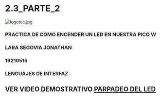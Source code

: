 # 2.3_PARTE_2
[![logotec.jpg](https://i.postimg.cc/7LKVn79K/logotec.jpg)](https://postimg.cc/VSbnYJ3t)

### PRACTICA DE COMO ENCENDER UN LED EN NUESTRA PICO W
### LARA SEGOVIA JONATHAN
### 19210515
### LENGUAJES DE INTERFAZ
## **VER VIDEO DEMOSTRATIVO** [PARPADEO DEL LED](https://www.loom.com/share/5ca9de3637e1430ba72f553de7ea9380)
